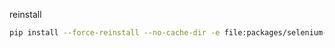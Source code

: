 reinstall

```bash
pip install --force-reinstall --no-cache-dir -e file:packages/selenium-stealth
```